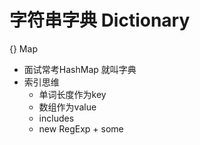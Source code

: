 # 字符串字典 Dictionary  
{} Map 
- 面试常考HashMap 就叫字典
- 索引思维
  - 单词长度作为key
  - 数组作为value
  - includes
  - new RegExp + some  
